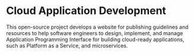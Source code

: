 # Cloud Application Development
This open-source project develops a website for publishing guidelines 
and resources to help software engineers to design, 
implement, and manage Application Programming Interface for building 
cloud-ready applications, such as Platform as a Service, and 
microservices.
